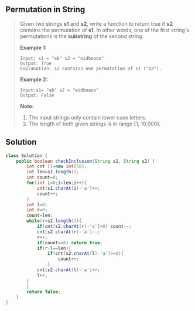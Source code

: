 ## Permutation in String

> Given two strings **s1** and **s2**, write a function to return true if **s2** contains the permutation of **s1**. In other words, one of the first string's permutations is the **substring** of the second string.
>
>  
>
> **Example 1:**
>
> ```
> Input: s1 = "ab" s2 = "eidbaooo"
> Output: True
> Explanation: s2 contains one permutation of s1 ("ba").
> ```
>
> **Example 2:**
>
> ```
> Input:s1= "ab" s2 = "eidboaoo"
> Output: False
> ```
>
>  
>
> **Note:**
>
> 1. The input strings only contain lower case letters.
> 2. The length of both given strings is in range [1, 10,000].

## Solution

```java
class Solution {
    public boolean checkInclusion(String s1, String s2) {
        int cnt []=new int[50];
        int len=s1.length();
        int count=0;
        for(int i=0;i<len;i++){
            cnt[s1.charAt(i)-'a']++;
            count++;
        }
        int l=0;
        int r=0;
        count=len;
        while(r<s2.length()){
            if(cnt[s2.charAt(r)-'a']>0) count--;
            cnt[s2.charAt(r)-'a']--;
            r++;
            if(count==0) return true;
            if(r-l==len){
                if(cnt[s2.charAt(l)-'a']>=0){
                    count++;           
                } 
            cnt[s2.charAt(l)-'a']++;
            l++;
        }
        }
        return false;
    }
}
```

